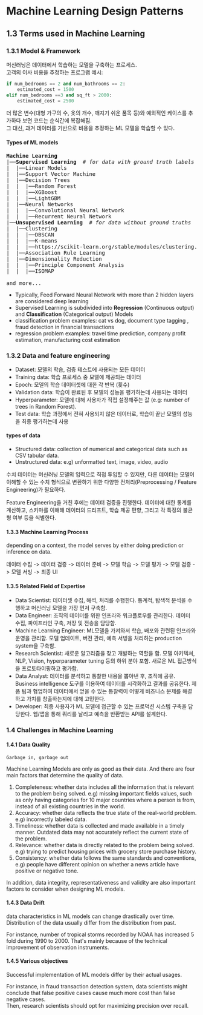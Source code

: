 # Machine Learning Design Patterns
## 1.3 Terms used in Machine Learning
### 1.3.1 Model & Framework
머신러닝은 데이터에서 학습하는 모델을 구축하는 프로세스.  
고객의 이사 비용을 추정하는 프로그램 예시:
```python
if num_bedrooms == 2 and num_bathrooms == 2:
    estimated_cost = 1500
elif num_bedrooms ==3 and sq_ft > 2000:
    estimated_cost = 2500
```  
더 많은 변수(대형 가구의 수, 옷의 개수, 깨지기 쉬운 품목 등)와 예외적인 케이스를 추가하다 보면 코드는 순식간에 복잡해짐.  
그 대신, 과거 데이터를 기반으로 비용을 추정하는 ML 모델을 학습할 수 있다.

#### Types of ML models
<pre>
<b>Machine Learning</b>  
|──<b>Supervised Learning</b>  <i># for data with ground truth labels</i>  
|  |──Linear Models  
|  |──Support Vector Machine  
|  |──Decision Trees  
|  |  |──Random Forest  
|  |  |──XGBoost  
|  |  |──LightGBM  
|  |──Neural Networks
|  |  |──Convolutional Neural Network  
|  |  |──Recurrent Neural Network
|──<b>Unsupervised Learning</b>  <i># for data without ground truths</i>  
|  |──Clustering  
|  |  |──DBSCAN  
|  |  |──K-means
|  |  |──https://scikit-learn.org/stable/modules/clustering.html
|  |──Association Rule Learning  
|  |──Dimensionality Reduction  
|  |  |──Principle Component Analysis  
|  |  |──ISOMAP  

and more...
</pre>

- Typically, Feed Forward Neural Network with more than 2 hidden layers are considered deep learning  
- Supervised Learning is subdivided into <b>Regression</b> (Continuous output) and <b>Classification</b> (Categorical output) Models  
- classification problem examples: cat vs dog, document type tagging , fraud detection in financial transactions
- regression problem examples: travel time prediction, company profit estimation, manufacturing cost estimation

### 1.3.2 Data and feature engineering
- Dataset: 모델의 학습, 검증 테스트에 사용되는 모든 데이터
- Training data: 학습 프로세스 중 모델에 제공되는 데이터
- Epoch: 모델의 학습 데이터셋에 대한 각 반복 (횟수)
- Validation data: 학습이 완료된 후 모델의 성능을 평가하는데 사용되는 데이터
- Hyperparameter: 모델에 대해 사용자가 직접 설정해주는 값 (e.g: number of trees in Random Forest).
- Test data: 학습 과정에서 전혀 사용되지 않은 데이터로, 학습이 끝난 모델의 성능을 최종 평가하는데 사용

#### types of data
- Structured data: collection of numerical and categorical data such as CSV tabular data.  
- Unstructured data: e.g) unformatted text, image, video, audio  
  
수치 데이터는 머신러닝 모델의 입력으로 직접 투입할 수 있지만, 다른 데이터는 모델이 이해할 수 있는 수치 형식으로 변환하기 위한 다양한 전처리(Preprocessing / Feature Engineering)가 필요하다.  
  
Feature Engineering을 거친 후에는 데이터 검증을 진행한다. 데이터에 대한 통계를 계산하고, 스키마를 이해해 데이터의 드리프트, 학습 제공 편향, 그리고 각 특징의 불균형 여부 등을 식별한다.  


#### 1.3.3 Machine Learning Process
depending on a context, the model serves by either doing prediction or inference on data.
  
데이터 수집 -> 데이터 검증 -> 데이터 준비 -> 모델 학습 -> 모델 평가 -> 모델 검증 -> 모델 서빙 -> 최종 UI

#### 1.3.5 Related Field of Expertise
- Data Scientist: 데이터셋 수집, 해석, 처리를 수행한다. 통계적, 탐색적 분석을 수행하고 머신러닝 모델을 가장 먼저 구축함.
- Data Engineer: 조직의 데이터를 위한 인프라와 워크플로우를 관리한다. 데이터 수집, 파이프라인 구축, 저장 및 전송을 담당함.
- Machine Learning Engineer: ML모델을 가져와서 학습, 배포와 관련된 인프라와 운영을 관리함. 모델 업데이트, 버전 관리, 예측 서빙을 처리하는 production system을 구축함.
- Research Scientist: 새로운 알고리즘을 찾고 개발하는 역할을 함. 모델 아키텍쳐, NLP, Vision, hyperparameter tuning 등의 하위 분야 포함. 새로운 ML 접근방식을 프로토타이핑하고 평가함.
- Data Analyst: 데이터를 분석하고 통찰한 내용을 뽑아낸 후, 조직에 공유. Business intelligence 도구를 이용하여 데이터를 시각화하고 결과를 공유한다. 제품 팀과 협업하여 데이터에서 얻을 수 있는 통찰력이 어떻게 비즈니스 문제를 해결하고 가치를 창출하는지에 대해 고민한다.
- Developer: 최종 사용자가 ML 모델에 접근할 수 있는 프로덕션 시스템 구축을 담당한다. 웹/앱을 통해 쿼리를 날리고 예측을 반환받는 API를 설계한다.

### 1.4 Challenges in Machine Learning
#### 1.4.1 Data Quality
```
Garbage in, garbage out
```
Machine Learning Models are only as good as their data. And there are four main factors that determine the quality of data.
1. Completeness: whether data includes all the information that is relevant to the problem being solved. e.g) missing important fields values, such as only having categories for 10 major countries where a person is from, instead of all existing countries in the world.
2. Accuracy: whether data reflects the true state of the real-world problem. e.g) incorrectly labeled data.
3. Timeliness: whether data is collected and made available in a timely manner. Outdated data may not accurately reflect the current state of the problem.
4. Relevance: whether data is directly related to the problem being solved. e.g) trying to predict housing prices with grocery store purchase history.
5. Consistency: whether data follows the same standards and conventions, e.g)  people have different opinion on whether a news article have positive or negative tone.
  
In addition, data integrity, representativeness and validity are also important factors to consider when designing ML models.

#### 1.4.3 Data Drift
data characteristics in ML models can change drastically over time. Distribution of the data usually differ from the distribution from past.  
  
For instance, number of tropical storms recorded by NOAA has increased 5 fold during 1990 to 2000. That's mainly because of the technical improvement of observation instruments.

#### 1.4.5 Various objectives
Successful implementation of ML models differ by their actual usages.  
  
For instance, in fraud transaction detection system, data scientists might conclude that false positive cases cause much more cost than false negative cases.  
Then, research scientists should opt for maximizing precision over recall.